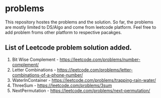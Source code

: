 # problems
This repository hostes the problems and the solution. So far, the problems are mostly limited to DS/Algo and come from leetcode platform. Feel free to add problem froms other platform to respective pacakges.

## List of Leetcode problem solution added.

  1. Bit Wise Complement - https://leetcode.com/problems/number-complement/
  2. Letter Combinations - https://leetcode.com/problems/letter-combinations-of-a-phone-number/
  3. WaterInContainer - https://leetcode.com/problems/trapping-rain-water/
  4. ThreeSum - https://leetcode.com/problems/3sum
  5. NextPermutation - https://leetcode.com/problems/next-permutation/
